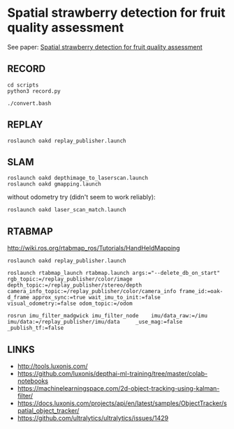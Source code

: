 # Spatial strawberry detection for fruit quality assessment
See paper: [Spatial strawberry detection for fruit quality assessment](../pdf/Spatial_strawberry_detection_for_fruit_quality_assessment.pdf)


## RECORD
```
cd scripts
python3 record.py
```
```
./convert.bash
```

## REPLAY
```
roslaunch oakd replay_publisher.launch 
```

## SLAM
```
roslaunch oakd depthimage_to_laserscan.launch
roslaunch oakd gmapping.launch
```
without odometry try (didn't seem to work reliably):
```
roslaunch oakd laser_scan_match.launch
```

## RTABMAP
http://wiki.ros.org/rtabmap_ros/Tutorials/HandHeldMapping
```
roslaunch oakd replay_publisher.launch 
```
```
roslaunch rtabmap_launch rtabmap.launch args:="--delete_db_on_start" rgb_topic:=/replay_publisher/color/image depth_topic:=/replay_publisher/stereo/depth camera_info_topic:=/replay_publisher/color/camera_info frame_id:=oak-d_frame approx_sync:=true wait_imu_to_init:=false visual_odometry:=false odom_topic:=/odom
```
```
rosrun imu_filter_madgwick imu_filter_node    imu/data_raw:=/imu    imu/data:=/replay_publisher/imu/data     _use_mag:=false    _publish_tf:=false
```

## LINKS
* http://tools.luxonis.com/
* https://github.com/luxonis/depthai-ml-training/tree/master/colab-notebooks
* https://machinelearningspace.com/2d-object-tracking-using-kalman-filter/
* https://docs.luxonis.com/projects/api/en/latest/samples/ObjectTracker/spatial_object_tracker/
* https://github.com/ultralytics/ultralytics/issues/1429

